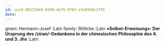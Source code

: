 ```yaml
---
id: uuid-902729e9-8340-4e79-9702-efa93ddc2795
date: 
---
```


given: Hermann-Josef :Latn
family: Röllicke :Latn
**«Selbst-Erweisung»: Der Ursprung des 
/ziran/-Gedankens in der chinesischen Philosophie des 4. und 3. Jhs** :Latn